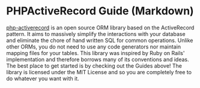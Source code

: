 PHPActiveRecord Guide (Markdown)
===

[php-activerecord](phpactiverecord.org) is an open source ORM library based on the ActiveRecord pattern. 
It aims to massively simplify the interactions with your database and eliminate the chore of hand written SQL for common operations. 
Unlike other ORMs, you do not need to use any code generators nor maintain mapping files for your tables. 
This library was inspired by Ruby on Rails' implementation and therefore borrows many of its conventions and ideas. 
The best place to get started is by checking out the Guides above! 
The library is licensed under the MIT License and so you are completely free to do whatever you want with it.
